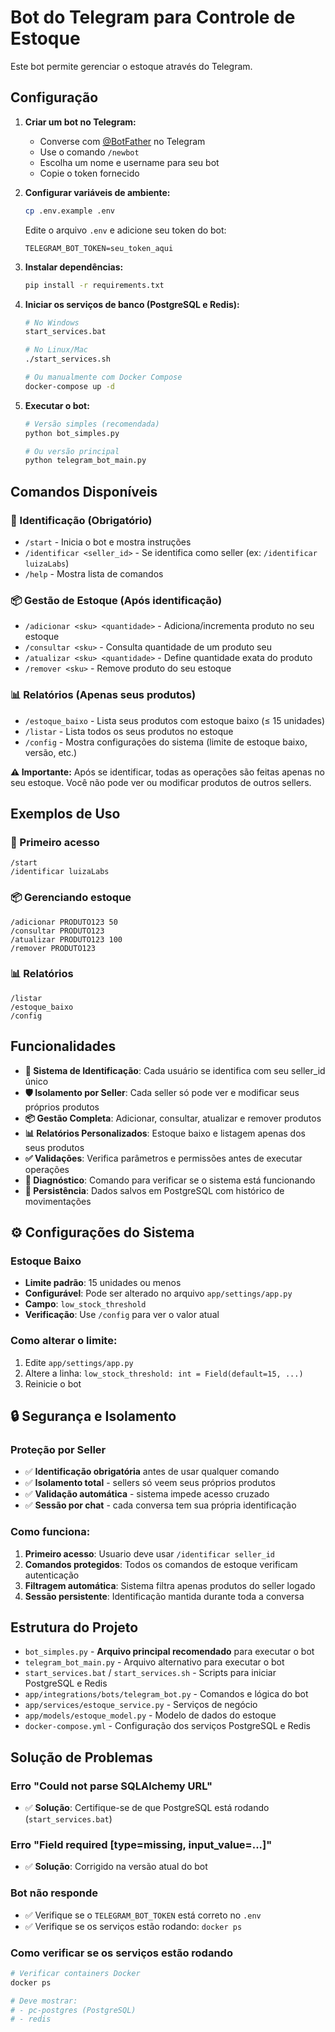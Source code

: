 # Bot do Telegram para Controle de Estoque

Este bot permite gerenciar o estoque através do Telegram.

## Configuração

1. **Criar um bot no Telegram:**
   - Converse com [@BotFather](https://t.me/BotFather) no Telegram
   - Use o comando `/newbot`
   - Escolha um nome e username para seu bot
   - Copie o token fornecido

2. **Configurar variáveis de ambiente:**
   ```bash
   cp .env.example .env
   ```
   Edite o arquivo `.env` e adicione seu token do bot:
   ```
   TELEGRAM_BOT_TOKEN=seu_token_aqui
   ```

3. **Instalar dependências:**
   ```bash
   pip install -r requirements.txt
   ```

4. **Iniciar os serviços de banco (PostgreSQL e Redis):**
   ```bash
   # No Windows
   start_services.bat
   
   # No Linux/Mac
   ./start_services.sh
   
   # Ou manualmente com Docker Compose
   docker-compose up -d
   ```

5. **Executar o bot:**
   ```bash
   # Versão simples (recomendada)
   python bot_simples.py
   
   # Ou versão principal
   python telegram_bot_main.py
   ```

## Comandos Disponíveis

### 🔐 Identificação (Obrigatório)
- `/start` - Inicia o bot e mostra instruções
- `/identificar <seller_id>` - Se identifica como seller (ex: `/identificar luizaLabs`)
- `/help` - Mostra lista de comandos

### 📦 Gestão de Estoque (Após identificação)
- `/adicionar <sku> <quantidade>` - Adiciona/incrementa produto no seu estoque
- `/consultar <sku>` - Consulta quantidade de um produto seu
- `/atualizar <sku> <quantidade>` - Define quantidade exata do produto
- `/remover <sku>` - Remove produto do seu estoque

### 📊 Relatórios (Apenas seus produtos)
- `/estoque_baixo` - Lista seus produtos com estoque baixo (≤ 15 unidades)
- `/listar` - Lista todos os seus produtos no estoque
- `/config` - Mostra configurações do sistema (limite de estoque baixo, versão, etc.)

**⚠️ Importante:** Após se identificar, todas as operações são feitas apenas no seu estoque. Você não pode ver ou modificar produtos de outros sellers.

## Exemplos de Uso

### 🔐 Primeiro acesso
```
/start
/identificar luizaLabs
```

### 📦 Gerenciando estoque
```
/adicionar PRODUTO123 50
/consultar PRODUTO123
/atualizar PRODUTO123 100
/remover PRODUTO123
```

### 📊 Relatórios
```
/listar
/estoque_baixo
/config
```

## Funcionalidades

- **🔐 Sistema de Identificação**: Cada usuário se identifica com seu seller_id único
- **🛡️ Isolamento por Seller**: Cada seller só pode ver e modificar seus próprios produtos
- **📦 Gestão Completa**: Adicionar, consultar, atualizar e remover produtos
- **📊 Relatórios Personalizados**: Estoque baixo e listagem apenas dos seus produtos
- **✅ Validações**: Verifica parâmetros e permissões antes de executar operações
- **🔧 Diagnóstico**: Comando para verificar se o sistema está funcionando
- **💾 Persistência**: Dados salvos em PostgreSQL com histórico de movimentações

## ⚙️ Configurações do Sistema

### Estoque Baixo
- **Limite padrão**: 15 unidades ou menos
- **Configurável**: Pode ser alterado no arquivo `app/settings/app.py`
- **Campo**: `low_stock_threshold`
- **Verificação**: Use `/config` para ver o valor atual

### Como alterar o limite:
1. Edite `app/settings/app.py`
2. Altere a linha: `low_stock_threshold: int = Field(default=15, ...)`
3. Reinicie o bot

## 🔒 Segurança e Isolamento

### Proteção por Seller
- ✅ **Identificação obrigatória** antes de usar qualquer comando
- ✅ **Isolamento total** - sellers só veem seus próprios produtos
- ✅ **Validação automática** - sistema impede acesso cruzado
- ✅ **Sessão por chat** - cada conversa tem sua própria identificação

### Como funciona:
1. **Primeiro acesso**: Usuario deve usar `/identificar seller_id`
2. **Comandos protegidos**: Todos os comandos de estoque verificam autenticação
3. **Filtragem automática**: Sistema filtra apenas produtos do seller logado
4. **Sessão persistente**: Identificação mantida durante toda a conversa

## Estrutura do Projeto

- `bot_simples.py` - **Arquivo principal recomendado** para executar o bot
- `telegram_bot_main.py` - Arquivo alternativo para executar o bot
- `start_services.bat` / `start_services.sh` - Scripts para iniciar PostgreSQL e Redis
- `app/integrations/bots/telegram_bot.py` - Comandos e lógica do bot
- `app/services/estoque_service.py` - Serviços de negócio
- `app/models/estoque_model.py` - Modelo de dados do estoque
- `docker-compose.yml` - Configuração dos serviços PostgreSQL e Redis

## Solução de Problemas

### Erro "Could not parse SQLAlchemy URL"
- ✅ **Solução**: Certifique-se de que PostgreSQL está rodando (`start_services.bat`)

### Erro "Field required [type=missing, input_value=...]"  
- ✅ **Solução**: Corrigido na versão atual do bot

### Bot não responde
- ✅ Verifique se o `TELEGRAM_BOT_TOKEN` está correto no `.env`
- ✅ Verifique se os serviços estão rodando: `docker ps`

### Como verificar se os serviços estão rodando
```bash
# Verificar containers Docker
docker ps

# Deve mostrar:
# - pc-postgres (PostgreSQL)
# - redis
```
